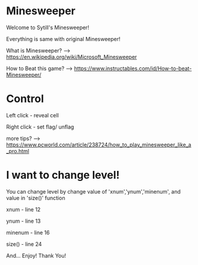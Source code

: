 # Minesweeper
Welcome to Sytill's Minesweeper!

Everything is same with original Minesweeper!

What is Minesweeper? --> https://en.wikipedia.org/wiki/Microsoft_Minesweeper

How to Beat this game? --> https://www.instructables.com/id/How-to-beat-Minesweeper/

# Control
Left click - reveal cell

Right click - set flag/ unflag

more tips? --> https://www.pcworld.com/article/238724/how_to_play_minesweeper_like_a_pro.html


# I want to change level!

You can change level by change value of 'xnum','ynum','minenum', and value in 'size()' function

xnum - line 12

ynum - line 13

minenum - line 16

size() - line 24

And... Enjoy! Thank You!
